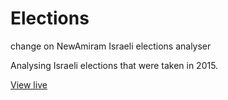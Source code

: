 Elections
=========
change on NewAmiram
Israeli elections analyser

Analysing Israeli elections that were taken in 2015.

<a href="http://amiram.github.io/Elections/Source/default.html" target="_blank">View live</a>
